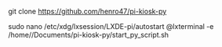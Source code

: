 git clone https://github.com/henro47/pi-kiosk-py

sudo nano /etc/xdg/lxsession/LXDE-pi/autostart
@lxterminal -e /home/<username>/Documents/pi-kiosk-py/start_py_script.sh